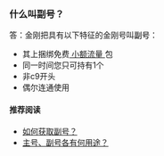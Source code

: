 ### 什么叫副号？
答：金刚把具有以下特征的金刚号叫<font color="Black">副号</font>：
- 其上捆绑免费[ 小额流量 ](https://a2zitpro.github.io/web/小额流量)包
- 同一时间您只可持有1个
- 非c9开头
- 偶尔连通使用

#### 推荐阅读
- [如何获取副号？](https://a2zitpro.github.io/web/获取副号)
- [主号、副号各有何用途？](https://a2zitpro.github.io/web/主号副号的用途)
